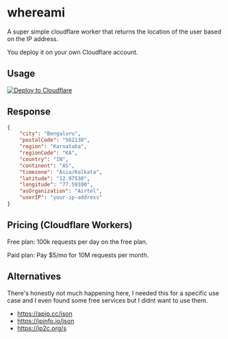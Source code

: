# whereami

A super simple cloudflare worker that returns the location of the user based on the IP address.

You deploy it on your own Cloudflare account.

## Usage

[![Deploy to Cloudflare](https://deploy.workers.cloudflare.com/button)](https://deploy.workers.cloudflare.com/?url=https://github.com/fayazara/whereami)

## Response

```json
{
	"city": "Bengaluru",
	"postalCode": "562130",
	"region": "Karnataka",
	"regionCode": "KA",
	"country": "IN",
	"continent": "AS",
	"timezone": "Asia/Kolkata",
	"latitude": "12.97530",
	"longitude": "77.59100",
	"asOrganization": "Airtel",
	"userIP": "your-ip-address"
}
```

## Pricing (Cloudflare Workers)

Free plan: 100k requests per day on the free plan.

Paid plan: Pay $5/mo for 10M requests per month.

## Alternatives

There's honestly not much happening here, I needed this for a specific use case and I even found some free services but I didnt want to use them.

- https://apip.cc/json
- https://ipinfo.io/json
- https://ip2c.org/s

